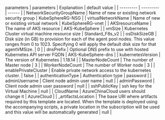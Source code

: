 parameters
|	parameters	|	Explanation		|	default value	|
| --------- | --------- | ------ |
| NetworkSecurityGroupName | Name of new or existing network security group |  KubeSphereRG-NSG |
| virtualNetworkName | Name of new or existing virtual network | KubeSphereRG-vnet |
| AKSresourceName | The name of AKS resource | AKS-KubeSphere |
| vmSize | Kubernetes Cluster virtual machine resource size | Standard_F8s_v2 |
| osDiskSizeGB | Disk size (in GB) to provision for each of the agent pool nodes. This value ranges from 0 to 1023. Specifying 0 will apply the default disk size for that agentVMSize. | 0 |
| dnsPrefix | Optional DNS prefix to use with hosted Kubernetes API server FQDN | AKS-KubeSphere-dns |
| kubernetesVersion | The version of Kubernetes | 1.18.14 |
| MasterNodeCount | The number of Master node | 3 |
| WorkerNodeCount | The number of Worker node | 3 |
| enablePrivateCluster | Enable private network access to the kubernetes cluster. | false |
| authenticationType | Authentication type | password |
| adminUsername | Client node admin user name | null |
| adminPassword | Client node admin user password | null |
| sshPublicKey | ssh key for the Virtual Machine | null |
| CloudName | AzureChinaCloud users should change it | AzureCloud |
| _artifactsLocation | The base URI where artifacts required by this template are located. When the template is deployed using the accompanying scripts, a private location in the subscription will be used and this value will be automatically generated | null |